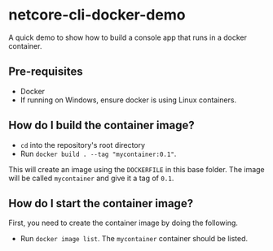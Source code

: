 # netcore-cli-docker-demo

A quick demo to show how to build a console app that runs in a docker container.

## Pre-requisites

* Docker
* If running on Windows, ensure docker is using Linux containers.

## How do I build the container image?

* `cd` into the repository's root directory
* Run `docker build . --tag "mycontainer:0.1"`.

This will create an image using the `DOCKERFILE` in this base folder. The image will be called `mycontainer` and give it a tag of `0.1`.

## How do I start the container image?

First, you need to create the container image by doing the following.

* Run `docker image list`. The `mycontainer` container should be listed.